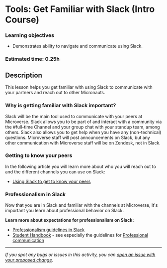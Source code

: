 # Tools: Get Familiar with Slack (Intro Course)

### Learning objectives

- Demonstrates ability to navigate and communicate using Slack.

### Estimated time: 0.25h

## Description

This lesson helps you get familiar with using Slack to communicate with your partners and reach out to other Micronauts.

### Why is getting familiar with Slack important?

Slack will be the main tool used to communicate with your peers at Microverse. Slack allows you to be part of and interact with a community via the #full-time Channel and your group chat with your standup team, among others. Slack also allows you to get help when you have any (non-technical) questions. Microverse staff will post announcements on Slack, but any other communication with Microverse staff will be on Zendesk, not in Slack.

### Getting to know your peers

In the following article you will learn more about who you will reach out to and the different channels you can use on Slack:

- [Using Slack to get to know your peers](https://github.com/matovu-farid/curriculum-professional-skills/blob/main/orientation/using-slack-to-get-to-know-your-peers.md)

### Professionalism in Slack

Now that you are in Slack and familiar with the channels at Microverse, it's important you learn about professional behavior on Slack.

**Learn more about expectations for professionalism on Slack:**

- [Professionalism guidelines in Slack](https://github.com/matovu-farid/curriculum-professional-skills/blob/main/orientation/professionalism-guidelines-in-slack.md)
- [Student Handbook](https://www.notion.so/Microverse-Student-Handbook-ca8ac3bfccdd4e708b26d5d967fe4392) - see especially the guidelines for [Professional communication](https://www.notion.so/Professional-communication-756c98d9527245e58b3c2bbd86cbb1ca)

---

_If you spot any bugs or issues in this activity, you can [open an issue with your proposed change](https://github.com/microverseinc/curriculum-transversal-skills/blob/main/git-github/articles/open_issue.md)._

